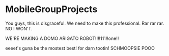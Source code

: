 MobileGroupProjects
===================
You guys, this is disgraceful. We need to make this professional. Rar rar rar. NO I WON'T.

WE'RE MAKING A DOMO ARIGATO ROBOT!!!!111!!one!!

eeeet's guna be the mostest best! for darn tootin!  SCHMOOPSIE POOO
